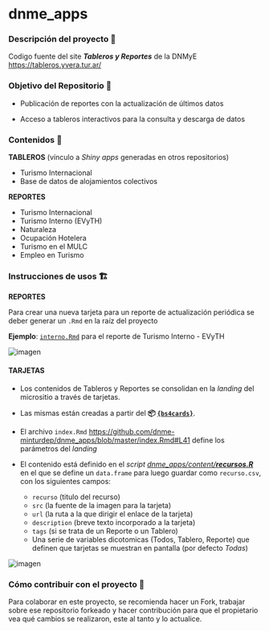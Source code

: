 # dnme_apps


### Descripción del proyecto :speech_balloon:

Codigo fuente del site **_Tableros y Reportes_** de la DNMyE  https://tableros.yvera.tur.ar/

### Objetivo del Repositorio :dart:

- Publicación de reportes con la actualización de últimos datos

- Acceso a tableros interactivos para la consulta y descarga de datos

### Contenidos :test_tube:


**TABLEROS** (vínculo a _Shiny apps_ generadas en otros repositorios)

- Turismo Internacional
- Base de datos de alojamientos colectivos

**REPORTES**

- Turismo Internacional
- Turismo Interno (EVyTH)
- Naturaleza
- Ocupación Hotelera
- Turismo en el MULC
- Empleo en Turismo 


### Instrucciones de usos :building_construction:

**REPORTES**

Para crear una nueva tarjeta para un reporte de actualización periódica se deber generar un `.Rmd` en la raíz del proyecto 

**Ejemplo**: [`interno.Rmd`](https://github.com/dnme-minturdep/dnme_apps/blob/master/interno.Rmd) para el reporte de Turismo Interno - EVyTH

![imagen](https://user-images.githubusercontent.com/96128473/159048430-c115421f-3055-4d02-985b-8800ad982f3a.png)

#### TARJETAS 

- Los contenidos de Tableros y Reportes se consolidan en la _landing_ del micrositio a través de tarjetas. 

- Las mismas están creadas a partir del **📦 [`{bs4cards}`](https://github.com/djnavarro/bs4cards)**. 

- El archivo `index.Rmd` https://github.com/dnme-minturdep/dnme_apps/blob/master/index.Rmd#L41 define los parámetros del _landing_

- El contenido está definido en el _script_  [_dnme_apps/content/**recursos.R**_](https://github.com/dnme-minturdep/dnme_apps/blob/master/content/recursos.R) en el que se define un `data.frame` para luego guardar como `recurso.csv`, con los siguientes campos: 

  * `recurso` (titulo del recurso)
  * `src` (la fuente de la imagen para la tarjeta)
  * `url` (la ruta a la que dirigir el enlace de la tarjeta)
  * `description` (breve texto incorporado a la tarjeta)
  * `tags` (si se trata de un Reporte o un Tablero)
  * Una serie de variables dicotomicas (Todos, Tablero, Reporte) que definen que tarjetas se muestran en pantalla (por defecto _Todas_)


![imagen](https://user-images.githubusercontent.com/96128473/159062998-22bd29c1-f0d0-40a7-8f22-c830ee6f81ec.png)



### Cómo contribuir con el proyecto :twisted_rightwards_arrows:

Para colaborar en este proyecto, se recomienda hacer un Fork, trabajar sobre ese repositorio forkeado y hacer contribución para que el propietario vea qué cambios se realizaron, este al tanto y lo actualice.
